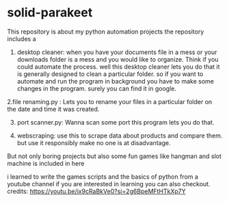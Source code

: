 # solid-parakeet
This repository is about my python automation projects
the repository includes a
1. desktop cleaner:
     when you have your documents file in a mess or your downloads folder is a mess and you would like to organize. Think if you could automate the process. well this desktop cleaner lets you do that it is generally designed to clean a particular folder. so if you want to automate and run the program in background you have to make some changes in the program. surely you can find it in
google.

 2.file renaming.py :
  Lets you to rename your files in a particular folder on the date and time it was created.

3. port scanner.py:
  Wanna scan some port this program lets you do that.

4. webscraping:
     use this to scrape data about products and compare them. but use it responsibly make no one is at disadvantage.

But not only boring projects but also some fun games like hangman and slot machine is included in here

i learned to write the games scripts and the basics of python from a youtube channel if you are interested in learning you can also checkout.
credits:
https://youtu.be/ix9cRaBkVe0?si=2g6BpeMFtHTkXp7Y
